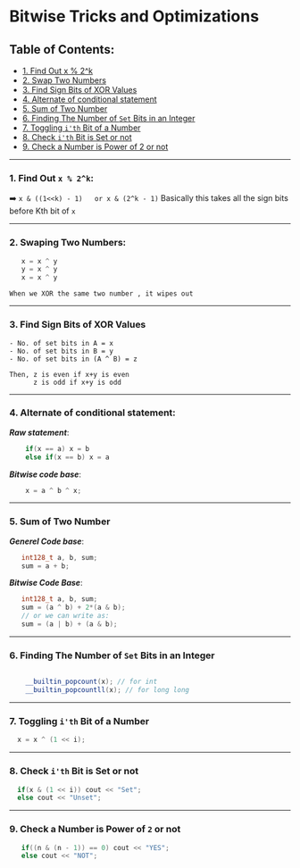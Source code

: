 # Bitwise Tricks and Optimizations


## Table of Contents:
- [1. Find Out x % 2^k](#1-find-out-x-mod-2-k)
- [2. Swap Two Numbers](#2-swap-two-numbers)
- [3. Find Sign Bits of XOR Values](#3-find-sign-bits-of-xor-values)
- [4. Alternate of conditional statement](#4-alternate-of-conditional-statement)
- [5. Sum of Two Number](#5-sum-of-two-number)
- [6. Finding The Number of `Set` Bits in an Integer](#6-finding-the-number-of-set-bits-in-an-integer)
- [7. Toggling `i'th` Bit of a Number](#7-toggling-ith-bit-of-a-number)
- [8. Check `i'th` Bit is Set or not](#8-check-ith-bit-is-set-or-not)
- [9. Check a Number is Power of 2 or not](#9-check-a-number-is-power-of-2-or-not)

---

### 1. Find Out `x % 2^k`:

  ➡️ `x & ((1<<k) - 1)   or x & (2^k - 1)`
  Basically this takes all the sign bits before Kth bit of `x`

---

### 2. Swaping Two Numbers:

 ```cpp
    x = x ^ y
    y = x ^ y
    x = x ^ y 
 ```
    When we XOR the same two number , it wipes out 
    

---


### 3. Find Sign Bits of XOR Values

    - No. of set bits in A = x
    - No. of set bits in B = y
    - No. of set bits in (A ^ B) = z

    Then, z is even if x+y is even
          z is odd if x+y is odd

---

### 4. Alternate of conditional statement:

  ***Raw statement***:

```cpp
    if(x == a) x = b
    else if(x == b) x = a
```
     
***Bitwise code base***: 

```cpp
    x = a ^ b ^ x;
```

---

### 5. Sum of Two Number
 ***Generel Code base***:
 ```cpp
    int128_t a, b, sum;
    sum = a + b;
```

***Bitwise Code Base***:
```cpp
   int128_t a, b, sum;
   sum = (a ^ b) + 2*(a & b);
   // or we can write as:
   sum = (a | b) + (a & b);
```

---

### 6. Finding The Number of `Set` Bits in an Integer
```cpp

    __builtin_popcount(x); // for int
    __builtin_popcountll(x); // for long long
```

---

### 7. Toggling `i'th` Bit of a Number
```cpp
  x = x ^ (1 << i);
```

---

### 8. Check `i'th` Bit is Set or not
```cpp
  if(x & (1 << i)) cout << "Set";
  else cout << "Unset";
```

---


### 9. Check a Number is Power of `2` or not
```cpp
   if((n & (n - 1)) == 0) cout << "YES";
   else cout << "NOT";
```